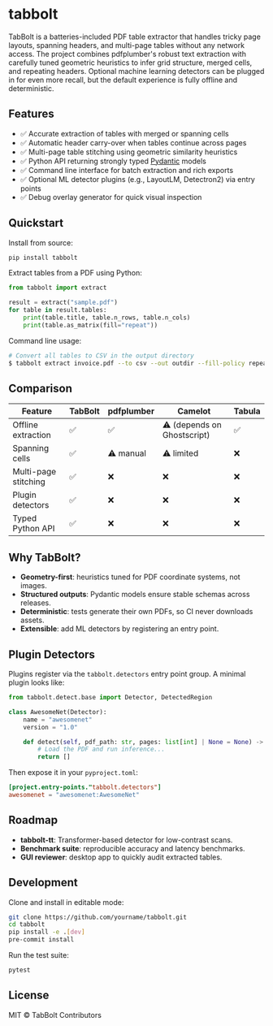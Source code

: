 # tabbolt

TabBolt is a batteries-included PDF table extractor that handles tricky page layouts, spanning headers, and multi-page tables without any network access. The project combines pdfplumber's robust text extraction with carefully tuned geometric heuristics to infer grid structure, merged cells, and repeating headers. Optional machine learning detectors can be plugged in for even more recall, but the default experience is fully offline and deterministic.

## Features

- ✅ Accurate extraction of tables with merged or spanning cells
- ✅ Automatic header carry-over when tables continue across pages
- ✅ Multi-page table stitching using geometric similarity heuristics
- ✅ Python API returning strongly typed [Pydantic](https://docs.pydantic.dev/) models
- ✅ Command line interface for batch extraction and rich exports
- ✅ Optional ML detector plugins (e.g., LayoutLM, Detectron2) via entry points
- ✅ Debug overlay generator for quick visual inspection

## Quickstart

Install from source:

```bash
pip install tabbolt
```

Extract tables from a PDF using Python:

```python
from tabbolt import extract

result = extract("sample.pdf")
for table in result.tables:
    print(table.title, table.n_rows, table.n_cols)
    print(table.as_matrix(fill="repeat"))
```

Command line usage:

```bash
# Convert all tables to CSV in the output directory
$ tabbolt extract invoice.pdf --to csv --out outdir --fill-policy repeat
```

## Comparison

| Feature | TabBolt | pdfplumber | Camelot | Tabula |
|---------|---------|------------|---------|--------|
| Offline extraction | ✅ | ✅ | ⚠️ (depends on Ghostscript) | ✅ |
| Spanning cells | ✅ | ⚠️ manual | ⚠️ limited | ❌ |
| Multi-page stitching | ✅ | ❌ | ❌ | ❌ |
| Plugin detectors | ✅ | ❌ | ❌ | ❌ |
| Typed Python API | ✅ | ❌ | ❌ | ❌ |

## Why TabBolt?

- **Geometry-first**: heuristics tuned for PDF coordinate systems, not images.
- **Structured outputs**: Pydantic models ensure stable schemas across releases.
- **Deterministic**: tests generate their own PDFs, so CI never downloads assets.
- **Extensible**: add ML detectors by registering an entry point.

## Plugin Detectors

Plugins register via the `tabbolt.detectors` entry point group. A minimal plugin looks like:

```python
from tabbolt.detect.base import Detector, DetectedRegion

class AwesomeNet(Detector):
    name = "awesomenet"
    version = "1.0"

    def detect(self, pdf_path: str, pages: list[int] | None = None) -> list[DetectedRegion]:
        # Load the PDF and run inference...
        return []
```

Then expose it in your `pyproject.toml`:

```toml
[project.entry-points."tabbolt.detectors"]
awesomenet = "awesomenet:AwesomeNet"
```

## Roadmap

- **tabbolt-tt**: Transformer-based detector for low-contrast scans.
- **Benchmark suite**: reproducible accuracy and latency benchmarks.
- **GUI reviewer**: desktop app to quickly audit extracted tables.

## Development

Clone and install in editable mode:

```bash
git clone https://github.com/yourname/tabbolt.git
cd tabbolt
pip install -e .[dev]
pre-commit install
```

Run the test suite:

```bash
pytest
```

## License

MIT © TabBolt Contributors
